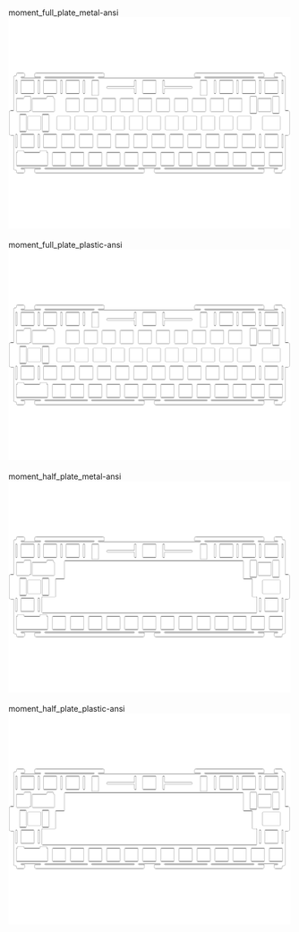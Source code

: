 <br/>moment_full_plate_metal-ansi<br/>![image](moment_full_plate_metal-ansi.png)<br/>
<br/>moment_full_plate_plastic-ansi<br/>![image](moment_full_plate_plastic-ansi.png)<br/>
<br/>moment_half_plate_metal-ansi<br/>![image](moment_half_plate_metal-ansi.png)<br/>
<br/>moment_half_plate_plastic-ansi<br/>![image](moment_half_plate_plastic-ansi.png)<br/>
